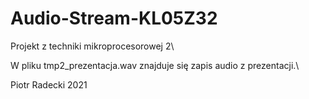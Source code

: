# Audio-Stream-KL05Z32
Projekt z techniki mikroprocesorowej 2\

W pliku tmp2_prezentacja.wav znajduje się zapis audio z prezentacji.\

Piotr Radecki 2021
